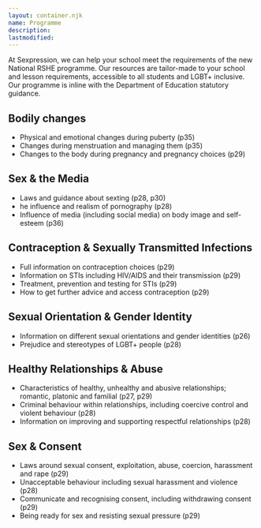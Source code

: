 ```yaml
---
layout: container.njk
name: Programme
description: 
lastmodified: 
---
```

At Sexpression, we can help your school meet the requirements of the new National RSHE programme. Our resources are tailor-made to your school and lesson requirements, accessible to all students and LGBT+ inclusive. Our programme is inline with the Department of Education statutory guidance.

## Bodily changes
- Physical and emotional changes during puberty (p35)
- Changes during menstruation and managing them (p35)
- Changes to the body during pregnancy and pregnancy choices (p29)

## Sex & the Media
- Laws and guidance about sexting (p28, p30)
- he influence and realism of pornography (p28)
- Influence of media (including social media) on body image and self-esteem (p36)

## Contraception & Sexually Transmitted Infections
- Full information on contraception choices (p29)
- Information on STIs including HIV/AIDS and their transmission (p29)
- Treatment, prevention and testing for STIs (p29)
- How to get further advice and access contraception (p29)

## Sexual Orientation & Gender Identity
- Information on different sexual orientations and gender identities (p26)
- Prejudice and stereotypes of LGBT+ people (p28)

## Healthy Relationships & Abuse
- Characteristics of healthy, unhealthy and abusive relationships; romantic, platonic and familial (p27, p29)
- Criminal behaviour within relationships, including coercive control and violent behaviour (p28)
- Information on improving and supporting respectful relationships (p28)

## Sex & Consent
- Laws around sexual consent, exploitation, abuse, coercion, harassment and rape (p29)
- Unacceptable behaviour including sexual harassment and violence (p28)
- Communicate and recognising consent, including withdrawing consent (p29)
- Being ready for sex and resisting sexual pressure (p29)